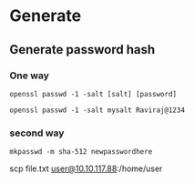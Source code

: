 # Generate

## Generate password hash

### One way

```text
openssl passwd -1 -salt [salt] [password]

openssl passwd -1 -salt mysalt Raviraj@1234
```

### second way

```text
mkpasswd -m sha-512 newpasswordhere
```

scp file.txt user@10.10.117.88:/home/user

